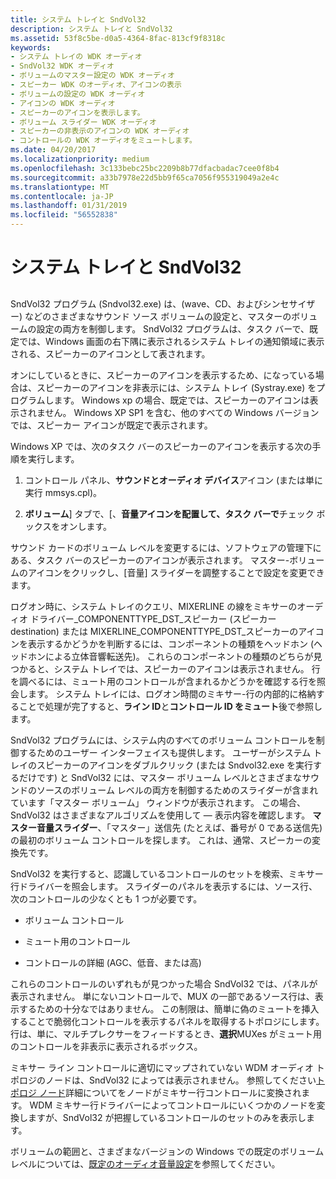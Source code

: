 ```yaml
---
title: システム トレイと SndVol32
description: システム トレイと SndVol32
ms.assetid: 53f8c5be-d0a5-4364-8fac-813cf9f8318c
keywords:
- システム トレイの WDK オーディオ
- SndVol32 WDK オーディオ
- ボリュームのマスター設定の WDK オーディオ
- スピーカー WDK のオーディオ、アイコンの表示
- ボリュームの設定の WDK オーディオ
- アイコンの WDK オーディオ
- スピーカーのアイコンを表示します。
- ボリューム スライダー WDK オーディオ
- スピーカーの非表示のアイコンの WDK オーディオ
- コントロールの WDK オーディオをミュートします。
ms.date: 04/20/2017
ms.localizationpriority: medium
ms.openlocfilehash: 3c133bebc25bc2209b8b77dfacbadac7cee0f8b4
ms.sourcegitcommit: a33b7978e22d5bb9f65ca7056f955319049a2e4c
ms.translationtype: MT
ms.contentlocale: ja-JP
ms.lasthandoff: 01/31/2019
ms.locfileid: "56552838"
---
```

# <a name="systray-and-sndvol32"></a>システム トレイと SndVol32


## <span id="systray_and_sndvol32"></span><span id="SYSTRAY_AND_SNDVOL32"></span>


SndVol32 プログラム (Sndvol32.exe) は、(wave、CD、およびシンセサイザー) などのさまざまなサウンド ソース ボリュームの設定と、マスターのボリュームの設定の両方を制御します。 SndVol32 プログラムは、タスク バーで、既定では、Windows 画面の右下隅に表示されるシステム トレイの通知領域に表示される、スピーカーのアイコンとして表されます。

オンにしているときに、スピーカーのアイコンを表示するため、になっている場合は、スピーカーのアイコンを非表示には、システム トレイ (Systray.exe) をプログラムします。 Windows xp の場合、既定では、スピーカーのアイコンは表示されません。 Windows XP SP1 を含む、他のすべての Windows バージョンでは、スピーカー アイコンが既定で表示されます。

Windows XP では、次のタスク バーのスピーカーのアイコンを表示する次の手順を実行します。

1.  コントロール パネル、**サウンドとオーディオ デバイス**アイコン (または単に実行 mmsys.cpl)。

2.  **ボリューム**] タブで、[、**音量アイコンを配置して、タスク バーで**チェック ボックスをオンします。

サウンド カードのボリューム レベルを変更するには、ソフトウェアの管理下にある、タスク バーのスピーカーのアイコンが表示されます。 マスター-ボリュームのアイコンをクリックし、[音量] スライダーを調整することで設定を変更できます。

ログオン時に、システム トレイのクエリ、MIXERLINE の線をミキサーのオーディオ ドライバー\_COMPONENTTYPE\_DST\_スピーカー (スピーカー destination) または MIXERLINE\_COMPONENTTYPE\_DST\_スピーカーのアイコンを表示するかどうかを判断するには、コンポーネントの種類をヘッドホン (ヘッドホンによる立体音響転送先)。 これらのコンポーネントの種類のどちらが見つかると、システム トレイでは、スピーカーのアイコンは表示されません。 行を調べるには、ミュート用のコントロールが含まれるかどうかを確認する行を照会します。 システム トレイには、ログオン時間のミキサー-行の内部的に格納することで処理が完了すると、**ライン ID**と**コントロール ID をミュート**後で参照します。

SndVol32 プログラムには、システム内のすべてのボリューム コントロールを制御するためのユーザー インターフェイスも提供します。 ユーザーがシステム トレイのスピーカーのアイコンをダブルクリック (または Sndvol32.exe を実行するだけです) と SndVol32 には、マスター ボリューム レベルとさまざまなサウンドのソースのボリューム レベルの両方を制御するためのスライダーが含まれています「マスター ボリューム」 ウィンドウが表示されます。 この場合、SndVol32 はさまざまなアルゴリズムを使用して ― 表示内容を確認します。 **マスター音量スライダー**、「マスター」送信先 (たとえば、番号が 0 である送信先) の最初のボリューム コントロールを探します。 これは、通常、スピーカーの変換先です。

SndVol32 を実行すると、認識しているコントロールのセットを検索、ミキサー行ドライバーを照会します。 スライダーのパネルを表示するには、ソース行、次のコントロールの少なくとも 1 つが必要です。

-   ボリューム コントロール

-   ミュート用のコントロール

-   コントロールの詳細 (AGC、低音、または高)

これらのコントロールのいずれもが見つかった場合 SndVol32 では、パネルが表示されません。 単にないコントロールで、MUX の一部であるソース行は、表示するための十分なではありません。 この制限は、簡単に偽のミュートを挿入することで脆弱化コントロールを表示するパネルを取得するトポロジにします。 行は、単に、マルチプレクサーをフィードするとき、**選択**MUXes がミュート用のコントロールを非表示に表示されるボックス。

ミキサー ライン コントロールに適切にマップされていない WDM オーディオ トポロジのノードは、SndVol32 によっては表示されません。 参照してください[トポロジ ノード](topology-nodes.md)詳細についてをノードがミキサー行コントロールに変換されます。 WDM ミキサー行ドライバーによってコントロールにいくつかのノードを変換しますが、SndVol32 が把握しているコントロールのセットのみを表示します。

ボリュームの範囲と、さまざまなバージョンの Windows での既定のボリューム レベルについては、[既定のオーディオ音量設定](default-audio-volume-settings.md)を参照してください。

 

 




